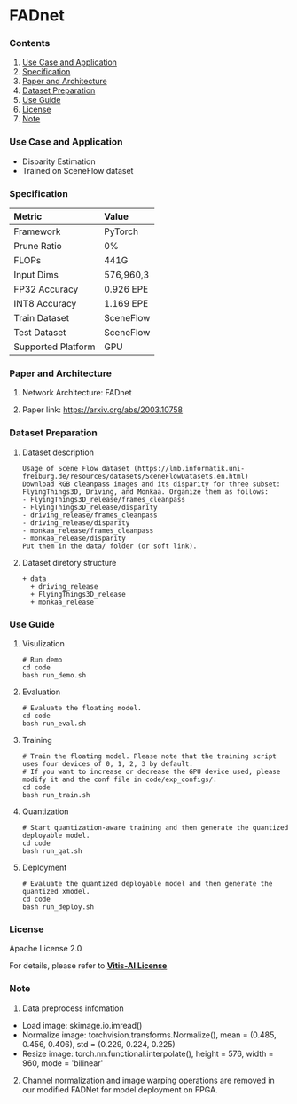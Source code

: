 # FADnet


### Contents
1. [Use Case and Application](#Use-Case-and-Application)
2. [Specification](#Specification)
3. [Paper and Architecture](#Paper-and-Architecture)
4. [Dataset Preparation](#Dataset-Preparation)
5. [Use Guide](#Use-Guide)
6. [License](#License)
7. [Note](#Note)


### Use Case and Application

   - Disparity Estimation
   - Trained on SceneFlow dataset
   
   
### Specification

| Metric             | Value                                   |
| :----------------- | :-------------------------------------- |
| Framework          | PyTorch                                 |
| Prune Ratio        | 0%                                      |
| FLOPs              | 441G                                    |
| Input Dims         | 576,960,3                               |
| FP32 Accuracy      | 0.926 EPE                               |
| INT8 Accuracy      | 1.169 EPE                               |
| Train Dataset      | SceneFlow                               |
| Test Dataset       | SceneFlow                               |
| Supported Platform | GPU                                     |
  

### Paper and Architecture 

1. Network Architecture: FADnet
 
2. Paper link: https://arxiv.org/abs/2003.10758
  
  
### Dataset Preparation

1. Dataset description

    ```
    Usage of Scene Flow dataset (https://lmb.informatik.uni-freiburg.de/resources/datasets/SceneFlowDatasets.en.html)
    Download RGB cleanpass images and its disparity for three subset: FlyingThings3D, Driving, and Monkaa. Organize them as follows:
    - FlyingThings3D_release/frames_cleanpass
    - FlyingThings3D_release/disparity
    - driving_release/frames_cleanpass
    - driving_release/disparity
    - monkaa_release/frames_cleanpass
    - monkaa_release/disparity
    Put them in the data/ folder (or soft link).
    ```

2. Dataset diretory structure
   ```
   + data
     + driving_release
     + FlyingThings3D_release
     + monkaa_release
    ```
	

### Use Guide

1. Visulization
    ```shell
    # Run demo
    cd code
    bash run_demo.sh
    ```

2. Evaluation
    ```shell
    # Evaluate the floating model. 
    cd code
    bash run_eval.sh
    ```

3. Training
    ```shell
    # Train the floating model. Please note that the training script uses four devices of 0, 1, 2, 3 by default. 
    # If you want to increase or decrease the GPU device used, please modify it and the conf file in code/exp_configs/.
    cd code
    bash run_train.sh
    ```

4. Quantization
    ```shell
    # Start quantization-aware training and then generate the quantized deployable model.  
    cd code
    bash run_qat.sh
    ```

5. Deployment
    ```shell
    # Evaluate the quantized deployable model and then generate the quantized xmodel.
    cd code
    bash run_deploy.sh
	```

### License

Apache License 2.0

For details, please refer to **[Vitis-AI License](https://github.com/Xilinx/Vitis-AI/blob/master/LICENSE)**


### Note

1. Data preprocess infomation
  
  - Load image: skimage.io.imread()                  
  - Normalize image: torchvision.transforms.Normalize(), mean = (0.485, 0.456, 0.406), std = (0.229, 0.224, 0.225)
  - Resize image: torch.nn.functional.interpolate(), height = 576, width = 960, mode = 'bilinear' 

2. Channel normalization and image warping operations are removed in our modified FADNet for model deployment on FPGA.
  
